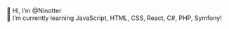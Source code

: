 👋 Hi, I’m @Ninotter
<br>
🌱 I’m currently learning JavaScript, HTML, CSS, React, C#, PHP, Symfony!

<!---
Ninotter/Ninotter is a ✨ special ✨ repository because its `README.md` (this file) appears on your GitHub profile.
You can click the Preview link to take a look at your changes.
--->
